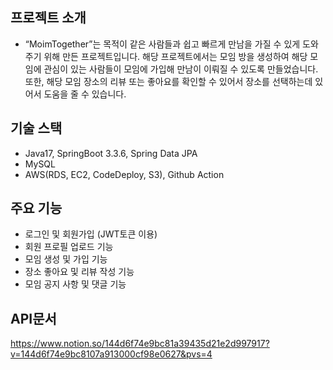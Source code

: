 ## 프로젝트 소개
- “MoimTogether”는 목적이 같은 사람들과 쉽고 빠르게 만남을 가질 수 있게 도와주기 위해 만든 프로젝트입니다. 해당 프로젝트에서는 모임 방을 생성하여 해당 모임에 관심이 있는 사람들이 모임에 가입해 만남이 이뤄질 수 있도록 만들었습니다. 또한, 해당 모임 장소의 리뷰 또는 좋아요를 확인할 수 있어서 장소를 선택하는데 있어서 도움을 줄 수 있습니다.

## 기술 스택
- Java17, SpringBoot 3.3.6, Spring Data JPA
- MySQL
- AWS(RDS, EC2, CodeDeploy, S3), Github Action

## 주요 기능
- 로그인 및 회원가입 (JWT토큰 이용)
- 회원 프로필 업로드 기능
- 모임 생성 및 가입 기능
- 장소 좋아요 및 리뷰 작성 기능
- 모임 공지 사항 및 댓글 기능

## API문서
https://www.notion.so/144d6f74e9bc81a39435d21e2d997917?v=144d6f74e9bc8107a913000cf98e0627&pvs=4
